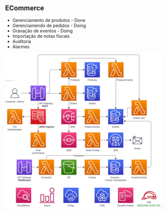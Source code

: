 ## ECommerce


* Gerenciamento de produtos - Done
* Gerenciamendo de pedidos - Doing
* Gravação de eventos - Doing
* Importação de notas fiscais
* Auditoria
* Alarmes

![](project_ecommerce.png)

